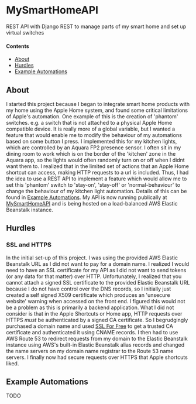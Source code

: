 # MySmartHomeAPI
REST API with Django REST to manage parts of my smart home and set up virtual switches

#### Contents
- [About](#about)
- [Hurdles](#hurdles)
- [Example Automations](#example-automations)

## About
I started this project because I began to integrate smart home products with my home using the Apple Home system, and found some critical limitations of Apple's automation. One example of this is the creation of 'phantom' switches. e.g. a switch that is not attached to a physical Apple Home compatible device. It is really more of a global variable, but I wanted a feature that would enable me to modify the behaviour of my automations based on some button I press. I implemented this for my kitchen lights, which are controlled by an Aquara FP2 presence sensor. I often sit in my dining room to work which is on the border of the 'kitchen' zone in the Aquara app, so the lights would often randomly turn on or off when I didnt want them to. I realized that in the limited set of actions that an Apple Home shortcut can access, making HTTP requests to a url is included. Thus, I had the idea to use a REST API to implement a feature which would allow me to set this 'phantom' switch to 'stay-on', 'stay-off' or 'normal-behaviour' to change the behaviour of my kitchen light automation. Details of this can be found in [Example Automations](#example-automations). My API is now running publically at [MySmartHomeAPI](https://mysmarthomeapi.software/) and is being hosted on a load-balanced AWS Elastic Beanstalk instance.

## Hurdles
### SSL and HTTPS
In the initial set-up of this project. I was using the provided AWS Elastic Beanstalk URL as I did not want to pay for a domain name. I realized I would need to have an SSL certificate for my API as I did not want to send tokens (or any data for that matter) over HTTP. Unfortunately, I realized that you cannot attach a signed SSL certificate to the provided Elastic Beanstalk URL because I do not have control over the DNS records, so I initially just created a self signed X509 certificate which produces an 'unsecure website' warning when accessed on the front end. I figured this would not be a problem as this is primarily a backend application. What I did not consider is that in the Apple Shortcuts or Home app, HTTP requests over HTTPS *must* be authenticated by a signed CA certificate. So I begrudgingly purchased a domain name and used [SSL For Free](https://www.sslforfree.com/) to get a trusted CA certificate and authenticated it using CNAME records. I then had to use AWS Route 53 to redirect requests from my domain to the Elastic Beanstalk instance using AWS's built-in Elastic Beanstalk alias records and changed the name servers on my domain name registrar to the Route 53 name servers. I finally now had secure requests over HTTPS that Apple shortcuts liked.

## Example Automations
TODO
